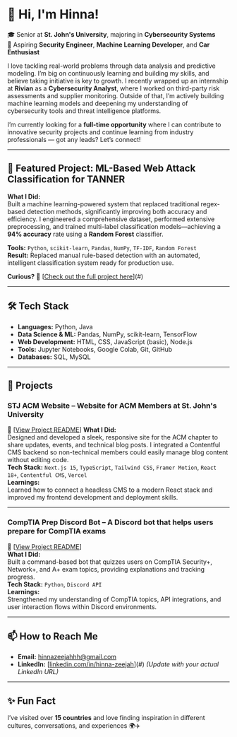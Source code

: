 # 👋 Hi, I'm Hinna!

🎓 Senior at **St. John's University**, majoring in **Cybersecurity Systems**  
🔭 Aspiring **Security Engineer**, **Machine Learning Developer**, and **Car Enthusiast**

I love tackling real-world problems through data analysis and predictive modeling. I’m big on continuously learning and building my skills, and believe taking initiative is key to growth. I recently wrapped up an internship at **Rivian** as a **Cybersecurity Analyst**, where I worked on third-party risk assessments and supplier monitoring. Outside of that, I’m actively building machine learning models and deepening my understanding of cybersecurity tools and threat intelligence platforms.

I’m currently looking for a **full-time opportunity** where I can contribute to innovative security projects and continue learning from industry professionals — got any leads? Let’s connect!

---

## 🎯 Featured Project: ML-Based Web Attack Classification for TANNER  

**What I Did:**  
Built a machine learning-powered system that replaced traditional regex-based detection methods, significantly improving both accuracy and efficiency. I engineered a comprehensive dataset, performed extensive preprocessing, and trained multi-label classification models—achieving a **94% accuracy** rate using a **Random Forest** classifier.

**Tools:** `Python`, `scikit-learn`, `Pandas`, `NumPy`, `TF-IDF`, `Random Forest`  
**Result:** Replaced manual rule-based detection with an automated, intelligent classification system ready for production use.

**Curious?** 📂 [[Check out the full project here](https://github.com/hinnazeejah/tanner/tree/main/ml_dataset)](#)

---

## 🛠 Tech Stack

- **Languages:** Python, Java  
- **Data Science & ML:** Pandas, NumPy, scikit-learn, TensorFlow  
- **Web Development:** HTML, CSS, JavaScript (basic), Node.js  
- **Tools:** Jupyter Notebooks, Google Colab, Git, GitHub  
- **Databases:** SQL, MySQL  

---

## 🚀 Projects

### STJ ACM Website – Website for ACM Members at St. John's University  
🔗 [[View Project README](https://github.com/SJUACM/Website-V2)]
**What I Did:**  
Designed and developed a sleek, responsive site for the ACM chapter to share updates, events, and technical blog posts. I integrated a Contentful CMS backend so non-technical members could easily manage blog content without editing code.  
**Tech Stack:** `Next.js 15`, `TypeScript`, `Tailwind CSS`, `Framer Motion`, `React 18+`, `Contentful CMS`, `Vercel`  
**Learnings:**  
Learned how to connect a headless CMS to a modern React stack and improved my frontend development and deployment skills.

---

### CompTIA Prep Discord Bot – A Discord bot that helps users prepare for CompTIA exams  
🔗 [[View Project README](https://github.com/hinnazeejah/CompTIAPrepBot)]  
**What I Did:**  
Built a command-based bot that quizzes users on CompTIA Security+, Network+, and A+ exam topics, providing explanations and tracking progress.  
**Tech Stack:** `Python`, `Discord API`  
**Learnings:**  
Strengthened my understanding of CompTIA topics, API integrations, and user interaction flows within Discord environments.

---

## 📫 How to Reach Me

- **Email:** hinnazeejahhh@gmail.com  
- **LinkedIn:** [[linkedin.com/in/hinna-zeejah](https://www.linkedin.com/in/hinna-zeejah/)](#) *(Update with your actual LinkedIn URL)*

---

## ✨ Fun Fact

I’ve visited over **15 countries** and love finding inspiration in different cultures, conversations, and experiences 🌍✈️
